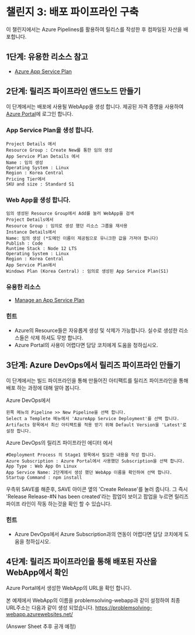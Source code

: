 # 챌린지 3: 배포 파이프라인 구축
이 챌린지에서는 Azure Pipelines를 활용하여 릴리스를 작성한 후 컴파일된 자산을 배포합니다.

## 1단계: 유용한 리소스 참고
- [Azure App Service Plan](https://docs.microsoft.com/en-us/azure/app-service/overview-hosting-plans)

## 2단계: 릴리즈 파이프라인 앤드노드 만들기
이 단계에서는 배포에 사용될 WebApp을 생성 합니다.
제공된 자격 증명을 사용하여 [Azure Portal](https://portal.azure.com)에 로그인 합니다.
### App Service Plan을 생성 합니다.
```
Project Details 에서
Resource Group : Create New를 통한 임의 생성
App Service Plan Details 에서
Name : 임의 생성
Operating System : Linux
Region : Korea Central
Pricing Tier에서
SKU and size : Standard S1
```
### Web App을 생성 합니다.
```
임의 생성된 Resource Group에서 Add를 눌러 WebApp을 검색
Project Details에서
Resource Group : 임의로 생성 했던 리소스 그룹을 재사용
Instance Details에서
Name: 임의 생성 (*도메인 이름이 제공됨으로 유니크한 값을 가져야 합니다)
Publish : Code
Runtime Stack : Node 12 LTS
Operating System : Linux
Region : Korea Central
App Service Plan에서
Windows Plan (Korea Central) : 임의로 생성된 App Service Plan(S1)
```
### 유용한 리소스
- [Manage an App Service Plan](https://docs.microsoft.com/en-us/azure/app-service/app-service-plan-manage)
### 힌트 
- Azure의 Resource들은 자유롭게 생성 및 삭제가 가능합니다. 실수로 생성한 리소스들은 삭제 하셔도 무방 합니다.
- Azure Portal의 사용이 어렵다면 담당 코치에게 도움을 청하십시오. 

## 3단계: Azure DevOps에서 릴리즈 파이프라인 만들기
이 단계에서는 빌드 파이프라인을 통해 만들어진 아티팩트를 릴리즈 파이프라인을 통해 배포 하는 과정에 대해 알아 봅니다.

Azure DevOps에서
```
왼쪽 메뉴의 Pipeline >> New Pipeline을 선택 합니다.
Select a Templete 메뉴에서 'AzureApp Service Deployment'를 선택 합니다.
Artifacts 항목에서 최신 아티팩트를 적용 받기 위해 Default Version을 'Latest'로 설정 합니다.
```

Azure DevOps의 릴리즈 파이프라인 에디터 에서
```
#Deployment Process 의 Stage1 항목에서 필요한 내용을 작성 합니다.
Azure Subscription : Azure Portal에서 사용했던 Subscription을 선택 합니다.
App Type : Web App On Linux
App Service Name: 2단계에서 생성 했던 WebApp 이름을 확인하여 선택 합니다.
Startup Command : npm install
```

우측위 SAVE를 해준후, SAVE 아이콘 옆의 'Create Release'를 눌러 줍니다.
그 즉시 'Release Release-#N has been created'라는 팝업이 보이고 팝업을 누르면 릴리즈 파이프 라인이 작동 하는것을 확인 할 수 있습니다.

### 힌트 
- Azure DevOps에서 Azure Subscription과의 연동이 어렵다면 담당 코치에게 도움을 청하십시오.


## 4단계: 릴리즈 파이프라인을 통해 배포된 자산을 WebApp에서 확인
Azure Portal에서 생성한 WebApp의 URL을 확인 합니다.

본 예제에서 WebApp의 이름을 problemsolving-webapp과 같이 설정하여 최종 URL주소는 다음과 같이 생성 되었습니다. https://problemsolving-webapp.azurewebsites.net/

(Answer Sheet 추후 공개 예정)